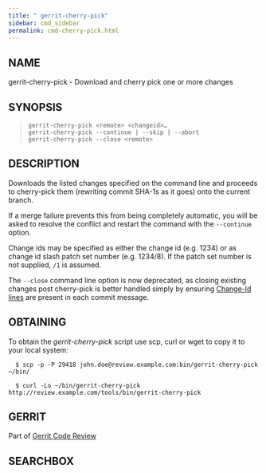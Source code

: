 ```yaml
---
title: " gerrit-cherry-pick"
sidebar: cmd_sidebar
permalink: cmd-cherry-pick.html
---
```

## NAME

gerrit-cherry-pick - Download and cherry pick one or more changes

## SYNOPSIS

> 
> 
>     gerrit-cherry-pick <remote> <changeid>…
>     gerrit-cherry-pick --continue | --skip | --abort
>     gerrit-cherry-pick --close <remote>

## DESCRIPTION

Downloads the listed changes specified on the command line and proceeds
to cherry-pick them (rewriting commit SHA-1s as it goes) onto the
current branch.

If a merge failure prevents this from being completely automatic, you
will be asked to resolve the conflict and restart the command with the
`--continue` option.

Change ids may be specified as either the change id (e.g. 1234) or as
change id slash patch set number (e.g. 1234/8). If the patch set number
is not supplied, `/1` is assumed.

The `--close` command line option is now deprecated, as closing existing
changes post cherry-pick is better handled simply by ensuring [Change-Id
lines](user-changeid.html) are present in each commit message.

## OBTAINING

To obtain the *gerrit-cherry-pick* script use scp, curl or wget to copy
it to your local
system:

``` 
  $ scp -p -P 29418 john.doe@review.example.com:bin/gerrit-cherry-pick ~/bin/

  $ curl -Lo ~/bin/gerrit-cherry-pick http://review.example.com/tools/bin/gerrit-cherry-pick
```

## GERRIT

Part of [Gerrit Code Review](index.html)

## SEARCHBOX

